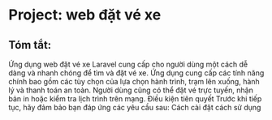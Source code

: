 <h1>Project: web đặt vé xe </h1>
<h2>Tóm tắt:</h2> 
Ứng dụng web đặt vé xe Laravel cung cấp cho người dùng một cách dễ dàng và nhanh chóng để tìm và đặt vé xe. Ứng dụng cung cấp các tính năng chính bao gồm các tùy chọn của lựa chọn hành trình, trạm lên xuống, hành lý và thanh toán an toàn. Người dùng cũng có thể đặt vé trực tuyến, nhận bản in hoặc kiểm tra lịch trình trên mạng.
Điều kiện tiên quyết
Trước khi tiếp tục, hãy đảm bảo bạn đáp ứng các yêu cầu sau:
Cách cài đặt
cách sử dụng
